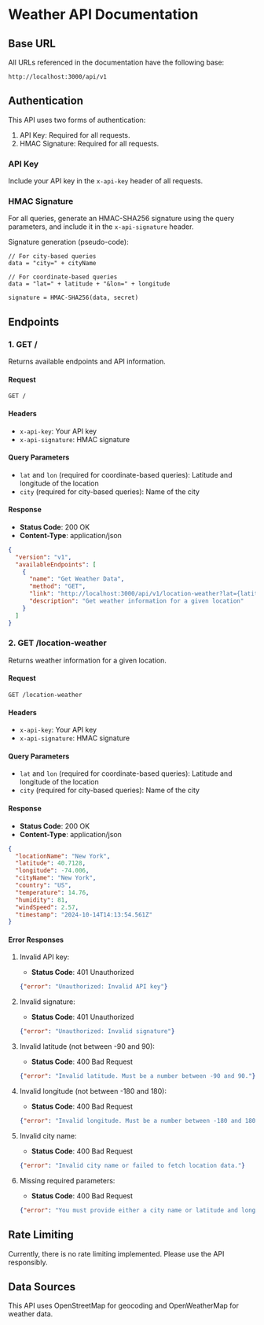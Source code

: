 # Weather API Documentation

## Base URL

All URLs referenced in the documentation have the following base:

```
http://localhost:3000/api/v1
```

## Authentication

This API uses two forms of authentication:

1. API Key: Required for all requests.
2. HMAC Signature: Required for all requests.

### API Key

Include your API key in the `x-api-key` header of all requests.

### HMAC Signature

For all queries, generate an HMAC-SHA256 signature using the query parameters, and include it in the `x-api-signature` header.

Signature generation (pseudo-code):
```
// For city-based queries
data = "city=" + cityName

// For coordinate-based queries
data = "lat=" + latitude + "&lon=" + longitude

signature = HMAC-SHA256(data, secret)
```

## Endpoints

### 1. GET /

Returns available endpoints and API information.

#### Request

```
GET /
```

#### Headers

- `x-api-key`: Your API key
- `x-api-signature`: HMAC signature

#### Query Parameters

- `lat` and `lon` (required for coordinate-based queries): Latitude and longitude of the location
- `city` (required for city-based queries): Name of the city

#### Response

- **Status Code**: 200 OK
- **Content-Type**: application/json

```json
{
  "version": "v1",
  "availableEndpoints": [
    {
      "name": "Get Weather Data",
      "method": "GET",
      "link": "http://localhost:3000/api/v1/location-weather?lat={latitude}&lon={longitude}",
      "description": "Get weather information for a given location"
    }
  ]
}
```

### 2. GET /location-weather

Returns weather information for a given location.

#### Request

```
GET /location-weather
```

#### Headers

- `x-api-key`: Your API key
- `x-api-signature`: HMAC signature

#### Query Parameters

- `lat` and `lon` (required for coordinate-based queries): Latitude and longitude of the location
- `city` (required for city-based queries): Name of the city

#### Response

- **Status Code**: 200 OK
- **Content-Type**: application/json

```json
{
  "locationName": "New York",
  "latitude": 40.7128,
  "longitude": -74.006,
  "cityName": "New York",
  "country": "US",
  "temperature": 14.76,
  "humidity": 81,
  "windSpeed": 2.57,
  "timestamp": "2024-10-14T14:13:54.561Z"
}
```

#### Error Responses

1. Invalid API key:
   - **Status Code**: 401 Unauthorized
   ```json
   {"error": "Unauthorized: Invalid API key"}
   ```

2. Invalid signature:
   - **Status Code**: 401 Unauthorized
   ```json
   {"error": "Unauthorized: Invalid signature"}
   ```

3. Invalid latitude (not between -90 and 90):
   - **Status Code**: 400 Bad Request
   ```json
   {"error": "Invalid latitude. Must be a number between -90 and 90."}
   ```

4. Invalid longitude (not between -180 and 180):
   - **Status Code**: 400 Bad Request
   ```json
   {"error": "Invalid longitude. Must be a number between -180 and 180."}
   ```

5. Invalid city name:
   - **Status Code**: 400 Bad Request
   ```json
   {"error": "Invalid city name or failed to fetch location data."}
   ```

6. Missing required parameters:
   - **Status Code**: 400 Bad Request
   ```json
   {"error": "You must provide either a city name or latitude and longitude."}
   ```

## Rate Limiting

Currently, there is no rate limiting implemented. Please use the API responsibly.

## Data Sources

This API uses OpenStreetMap for geocoding and OpenWeatherMap for weather data.

